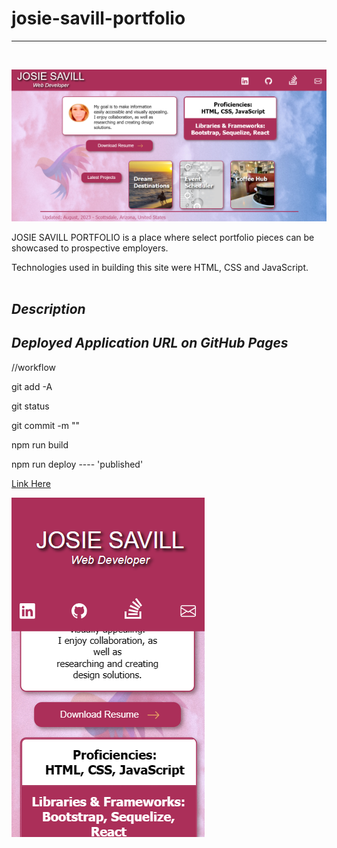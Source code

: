 # josie-savill-portfolio

---
<br>

![Desktop Img](./assets/portfolio-desktop-view.png) 

 JOSIE SAVILL PORTFOLIO is a place where select portfolio pieces can be showcased to prospective employers.
 
Technologies used in building this site were HTML, CSS and JavaScript.  
<br>

## *Description* 

## *Deployed Application URL on GitHub Pages*

//workflow

git add -A

git status

git commit -m ""

npm run build

npm run deploy ---- 'published'

[Link Here](https://josiesavill.github.io/josie-savill-portfolio/)  

![Mobile Img](./assets/portfolio-mobile-view.png) 
